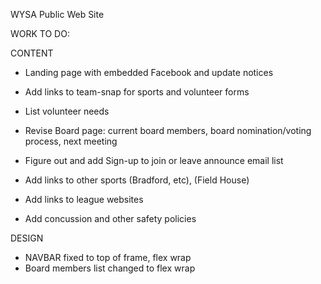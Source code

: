 WYSA Public Web Site

WORK TO DO:

CONTENT

- Landing page with embedded Facebook and update notices
- Add links to team-snap for sports and volunteer forms
- List volunteer needs
- Revise Board page: current board members, board nomination/voting process, next meeting 
- Figure out and add Sign-up to join or leave announce email list

- Add links to other sports (Bradford, etc), (Field House)
- Add links to league websites
- Add concussion and other safety policies

DESIGN

- NAVBAR fixed to top of frame, flex wrap
- Board members list changed to flex wrap



